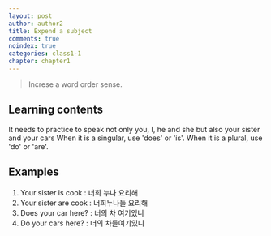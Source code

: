 ```yaml
---
layout: post
author: author2
title: Expend a subject
comments: true
noindex: true
categories: class1-1
chapter: chapter1
---
```

>Increse a word order sense.

## Learning contents
It needs to practice to speak not only you, I, he and she but also your sister and your cars
When it is a singular, use 'does' or 'is'.
When it is a plural, use 'do' or 'are'.

## Examples
1. Your sister is cook 
: 너희 누나 요리해
2. Your sister are cook
: 너희누나들 요리해
3. Does your car here? 
: 너의 차 여기있니
4. Do your cars here? 
: 너의 차들여기있니
